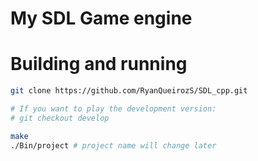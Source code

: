 # My SDL Game engine

# Building and running
```sh
git clone https://github.com/RyanQueirozS/SDL_cpp.git

# If you want to play the development version:
# git checkout develop 

make
./Bin/project # project name will change later
```
